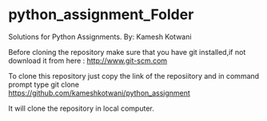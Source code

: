 # python_assignment_Folder


Solutions for Python Assignments.
By: Kamesh Kotwani


Before cloning the repository make sure that you have git installed,if not
download it from here : http://www.git-scm.com


To clone this repository just copy the link of the reposiitory and in command prompt type git clone https://github.com/kameshkotwani/python_assignment

It will clone the repository in local computer.

